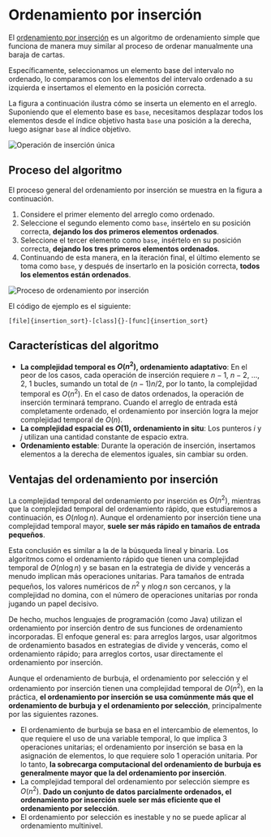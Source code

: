 # Ordenamiento por inserción

El <u>ordenamiento por inserción</u> es un algoritmo de ordenamiento simple que funciona de manera muy similar al proceso de ordenar manualmente una baraja de cartas.

Específicamente, seleccionamos un elemento base del intervalo no ordenado, lo comparamos con los elementos del intervalo ordenado a su izquierda e insertamos el elemento en la posición correcta.

La figura a continuación ilustra cómo se inserta un elemento en el arreglo. Suponiendo que el elemento base es `base`, necesitamos desplazar todos los elementos desde el índice objetivo hasta `base` una posición a la derecha, luego asignar `base` al índice objetivo.

![Operación de inserción única](insertion_sort.assets/insertion_operation.png)

## Proceso del algoritmo

El proceso general del ordenamiento por inserción se muestra en la figura a continuación.

1.  Considere el primer elemento del arreglo como ordenado.
2.  Seleccione el segundo elemento como `base`, insértelo en su posición correcta, **dejando los dos primeros elementos ordenados**.
3.  Seleccione el tercer elemento como `base`, insértelo en su posición correcta, **dejando los tres primeros elementos ordenados**.
4.  Continuando de esta manera, en la iteración final, el último elemento se toma como `base`, y después de insertarlo en la posición correcta, **todos los elementos están ordenados**.

![Proceso de ordenamiento por inserción](insertion_sort.assets/insertion_sort_overview.png)

El código de ejemplo es el siguiente:

```src
[file]{insertion_sort}-[class]{}-[func]{insertion_sort}
```

## Características del algoritmo

-   **La complejidad temporal es $O(n^2)$, ordenamiento adaptativo**: En el peor de los casos, cada operación de inserción requiere $n - 1$, $n-2$, ..., $2$, $1$ bucles, sumando un total de $(n - 1) n / 2$, por lo tanto, la complejidad temporal es $O(n^2)$. En el caso de datos ordenados, la operación de inserción terminará temprano. Cuando el arreglo de entrada está completamente ordenado, el ordenamiento por inserción logra la mejor complejidad temporal de $O(n)$.
-   **La complejidad espacial es $O(1)$, ordenamiento in situ**: Los punteros $i$ y $j$ utilizan una cantidad constante de espacio extra.
-   **Ordenamiento estable**: Durante la operación de inserción, insertamos elementos a la derecha de elementos iguales, sin cambiar su orden.

## Ventajas del ordenamiento por inserción

La complejidad temporal del ordenamiento por inserción es $O(n^2)$, mientras que la complejidad temporal del ordenamiento rápido, que estudiaremos a continuación, es $O(n \log n)$. Aunque el ordenamiento por inserción tiene una complejidad temporal mayor, **suele ser más rápido en tamaños de entrada pequeños**.

Esta conclusión es similar a la de la búsqueda lineal y binaria. Los algoritmos como el ordenamiento rápido que tienen una complejidad temporal de $O(n \log n)$ y se basan en la estrategia de divide y vencerás a menudo implican más operaciones unitarias. Para tamaños de entrada pequeños, los valores numéricos de $n^2$ y $n \log n$ son cercanos, y la complejidad no domina, con el número de operaciones unitarias por ronda jugando un papel decisivo.

De hecho, muchos lenguajes de programación (como Java) utilizan el ordenamiento por inserción dentro de sus funciones de ordenamiento incorporadas. El enfoque general es: para arreglos largos, usar algoritmos de ordenamiento basados en estrategias de divide y vencerás, como el ordenamiento rápido; para arreglos cortos, usar directamente el ordenamiento por inserción.

Aunque el ordenamiento de burbuja, el ordenamiento por selección y el ordenamiento por inserción tienen una complejidad temporal de $O(n^2)$, en la práctica, **el ordenamiento por inserción se usa comúnmente más que el ordenamiento de burbuja y el ordenamiento por selección**, principalmente por las siguientes razones.

-   El ordenamiento de burbuja se basa en el intercambio de elementos, lo que requiere el uso de una variable temporal, lo que implica 3 operaciones unitarias; el ordenamiento por inserción se basa en la asignación de elementos, lo que requiere solo 1 operación unitaria. Por lo tanto, **la sobrecarga computacional del ordenamiento de burbuja es generalmente mayor que la del ordenamiento por inserción**.
-   La complejidad temporal del ordenamiento por selección siempre es $O(n^2)$. **Dado un conjunto de datos parcialmente ordenados, el ordenamiento por inserción suele ser más eficiente que el ordenamiento por selección**.
-   El ordenamiento por selección es inestable y no se puede aplicar al ordenamiento multinivel.
